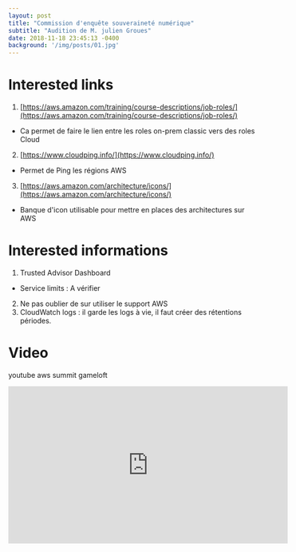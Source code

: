 ```yaml
---
layout: post
title: "Commission d'enquête souveraineté numérique"
subtitle: "Audition de M. julien Groues"
date: 2018-11-18 23:45:13 -0400
background: '/img/posts/01.jpg'
---
```


# Interested links

 1. [https://aws.amazon.com/training/course-descriptions/job-roles/](https://aws.amazon.com/training/course-descriptions/job-roles/)
			
 - Ca permet de faire le lien entre les roles on-prem classic vers des roles Cloud 
 2. [https://www.cloudping.info/](https://www.cloudping.info/)
 - Permet de Ping les régions AWS 
 3. [https://aws.amazon.com/architecture/icons/](https://aws.amazon.com/architecture/icons/)
 -  Banque d'icon utilisable pour mettre en places des architectures sur AWS

# Interested informations

 1. Trusted Advisor Dashboard
 - Service limits : A vérifier 
 
 2. Ne pas oublier de sur utiliser le support AWS
 3. CloudWatch logs : il garde les logs à vie, il faut créer des rétentions périodes.


# Video
youtube aws summit gameloft

<iframe width="560" height="315" src="https://www.youtube.com/embed/oEdv3nqabD0" frameborder="0" allow="accelerometer; autoplay; encrypted-media; gyroscope; picture-in-picture" allowfullscreen></iframe>

